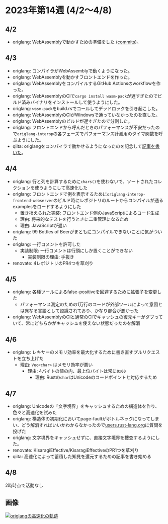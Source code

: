 # 2023年第14週 (4/2〜4/8)

## 4/2

* origlang: WebAssemblyで動かすための準備をした ([commits](https://github.com/KisaragiEffective/origlang/commits?author=KisaragiEffective&since=2023-04-01&until=2023-04-02))。

## 4/3

* origlang: コンパイラがWebAssemblyで動くようになった。
* origlang: WebAssemblyを動かすフロントエンドを作った。
* origlang: WebAssemblyをコンパイルするGitHub Actionsのworkflowを作った。
* origlang: WebAssemblyのCIで`cargo install wasm-pack`が遅すぎたのでビルド済みバイナリをインストールして使うようにした。
* origlang: `wasm-pack`をbuild.rsでコールしてデッドロックを引き起こした。
* origlang: WebAssemblyのCIがWindowsで通っていなかったのを直した。
* origlang: WebAssemblyのビルドが遅すぎたので分割した。
* origlang: フロントエンドから呼んだときのパフォーマンスが不安だったので`origlang-interop`の各フェーズでパフォーマンス計測用のタイマ関数を呼ぶようにした。
* qiita: origlangをコンパイラで動かせるようになったのを記念して[記事を書いた](https://qiita.com/KisaragiEffective/items/f34c1c22692a79ef9482)。

## 4/4

* origlang: 行と列を計算するために`chars()`を使わないで、ソートされたコレクションを使うようにして高速化した
* origlang: フロントエンドで例を表示するために`origlang-interop-frontend-webserver`のビルド時にレポジトリのルートからコンパイルが通るexamplesをロードするようにした
  * 置き換えられた実装: フロントエンド側のJavaScriptによるコード生成
  * 理由: 将来的なテストを行うときに二重管理になるため
  * 理由: JavaScriptが遅い
* origlang: 99 Bottles of Beerがまともにコンパイルできないことに気がついた
* origlang: 一行コメントを許可した
  * 実装制限: 一行コメントは行頭にしか置くことができない
    * 実装制限の理由: 手抜き
* renovate: 4レポジトリのPR4つを草刈り

## 4/5

* origlang: 各種ツールによるfalse-positiveを回避するために拡張子を変更した
  * パフォーマンス測定のための1万行のコードが外部ツールによって意図とは異なる言語として認識されており、かなり都合が悪かった
* origlang: WebAssemblyのCIと通常のCIでキャッシュの復元キーがダブっていて、常にどちらかがキャッシュを使えない状態だったのを解消

## 4/6

* origlang: レキサーのメモリ効率を最大化するために書き直すプルリクエストを立ち上げた
  * 理由: `Vec<char>` はメモリ効率が悪い
    * 理由: 4バイトの値の内、最上位バイトは常に`0x00`
      * 理由: Rustの`char`はUnicodeのコードポイントと対応するため

## 4/7

* origlang: Unicodeの「文字境界」をキャッシュするための構造体を作り、色々と高速化を試みた
* origlang: 構造体の初期化においてpage-faultがボトルネックになってしまい、どう解消すればいいかわからなかったので[users.rust-lang.org](https://users.rust-lang.org/t/more-optimizing-about-char-boundary-cache/92112)に質問を投げた
* origlang: 文字境界をキャッシュせずに、直接文字境界を捜査するようにした。
* renovate: KisaragiEffective/KisaragiEffectiveのPR1つを草刈り
* qiita: 高速化によって蓄積した知見を還元するための記事を書き始める

## 4/8

2時時点で活動なし

## 画像

[![origlangの高速化の軌跡](https://user-images.githubusercontent.com/48310258/230651602-da888a1a-6927-4744-b9f5-38f5c37fdd8c.png)](https://github.com/KisaragiEffective/origlang/pull/120)
